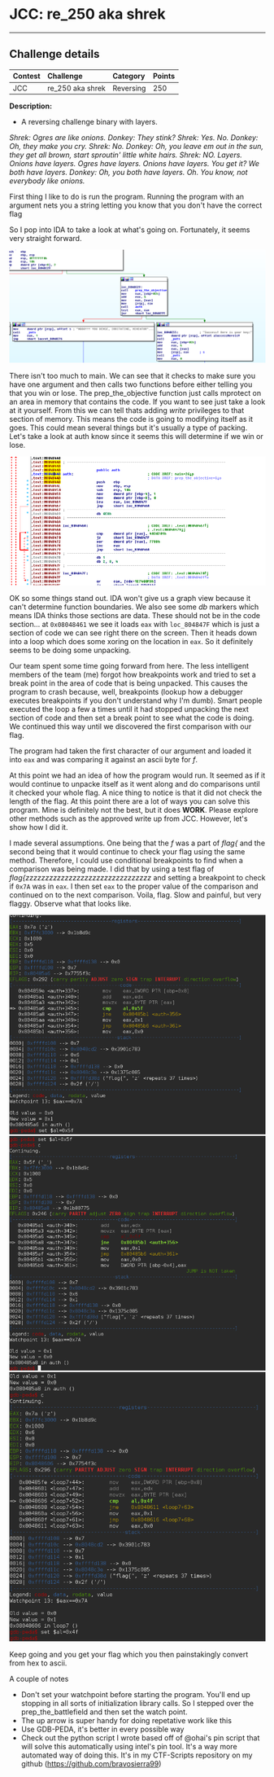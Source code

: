 [main]: https://github.com/bravosierra99/CTF_Write_Ups/blob/master/2016-JCC/re_250_shrek/imgs/main.png
[auth]: https://github.com/bravosierra99/CTF_Write_Ups/blob/master/2016-JCC/re_250_shrek/imgs/auth.png
[step1]: https://github.com/bravosierra99/CTF_Write_Ups/blob/master/2016-JCC/re_250_shrek/imgs/step1.png
[step2]: https://github.com/bravosierra99/CTF_Write_Ups/blob/master/2016-JCC/re_250_shrek/imgs/step2.png
[step3]: https://github.com/bravosierra99/CTF_Write_Ups/blob/master/2016-JCC/re_250_shrek/imgs/step3.png
# JCC: re_250 aka shrek

--------------
## Challenge details
| Contest   | Challenge     | Category  | Points    |
|:---------|:---    | :---  | :---  |
| JCC   | re_250 aka shrek  | Reversing | 250   |

**Description:**
* A reversing challenge binary with layers.

*Shrek: Ogres are like onions.
Donkey: They stink?
Shrek: Yes. No.
Donkey: Oh, they make you cry.
Shrek: No.
Donkey: Oh, you leave em out in the sun, they get all brown, start sproutin' little white hairs.
Shrek: NO. Layers. Onions have layers. Ogres have layers. Onions have layers. You get it? We both have layers.
Donkey: Oh, you both have layers. Oh. You know, not everybody like onions.*

First thing I like to do is run the program.  Running the program with an argument nets you a string letting you know that you don't have the correct flag

So I pop into IDA to take a look at what's going on.  Fortunately, it seems very straight forward.

![alt text][main]

There isn't too much to main.  We can see that it checks to make sure you have one argument and then calls two functions before either telling you that you win or lose.  The prep_the_objective function just calls mprotect on an area in memory that contains the code.  If you want to see just take a look at it yourself.  From this we can tell thats adding *write* privileges to that section of memory.  This means the code is going to modifying itself as it goes.  This could mean several things but it's usually a type of packing.  Let's take a look at auth know since it seems this will determine if we win or lose.

![alt text][auth]

OK so some things stand out.  IDA won't give us a graph view because it can't determine function boundaries.  We also see some *db* markers which means IDA thinks those sections are data.  These should not be in the code section...  at `0x08048461` we see it loads `eax` with `loc_804847F` which is just a section of code we can see right there on the screen.  Then it heads down into a loop which does some xoring on the location in `eax`.  So it definitely seems to be doing some unpacking.

Our team spent some time going forward from here.  The less intelligent members of the team (me) forgot how breakpoints work and tried to set a break point in the area of code that is being unpacked.  This causes the program to crash because, well, breakpoints (lookup how a debugger executes breakpoints if you don't understand why I'm dumb).  Smart people executed the loop a few a times until it had stopped unpacking the next section of code and then set a break point to see what the code is doing.  We continued this way until we discovered the first comparison with our flag.

The program had taken the first character of our argument and loaded it into `eax` and was comparing it against an ascii byte for *f*.  

At this point we had an idea of how the program would run.  It seemed as if it would continue to unpacke itself as it went along and do comparisons until it checked your whole flag.  A nice thing to notice is that it did not check the length of the flag.  At this point there are a lot of ways you can solve this program.  Mine is definitely not the best, but it does **WORK**.  Please explore other methods such as the approved write up from JCC.  However, let's show how I did it.

I made several assumptions.  One being that the *f* was a part of *flag{* and the second being that it would continue to check your flag using the same method.  Therefore, I could use conditional breakpoints to find when a comparison was being made.  I did that by using a test flag of *flag{zzzzzzzzzzzzzzzzzzzzzzzzzzzzzzzz* and setting a breakpoint to check if `0x7A` was in `eax`.  I then set `eax` to the proper value of the comparison and continued on to the next comparison.  Voila, flag.  Slow and painful, but very flaggy.  Observe what that looks like.  


![alt text][step1]
![alt text][step2]
![alt text][step3]

Keep going and you get your flag which you then painstakingly convert from hex to ascii.  

A couple of notes
* Don't set your watchpoint before starting the program.  You'll end up stopping in all sorts of initialization library calls.  So I stepped over the prep_the_battlefield and then set the watch point.
* The up arrow is super handy for doing repetative work like this
* Use GDB-PEDA, it's better in every possible way
* Check out the python script I wrote based off of @ohai's pin script that will solve this automatically using intel's pin tool.  It's a way more automated way of doing this.  It's in my CTF-Scripts repository on my github (https://github.com/bravosierra99)
